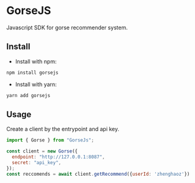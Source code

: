 # GorseJS

Javascript SDK for gorse recommender system.

## Install

- Install with npm:

```bash
npm install gorsejs
```
- Install with yarn:

```bash
yarn add gorsejs
```

## Usage

Create a client by the entrypoint and api key.

```js
import { Gorse } from "GorseJs";

const client = new Gorse({
  endpoint: "http://127.0.0.1:8087",
  secret: "api_key",
});
const reccomends = await client.getRecommend({userId: 'zhenghaoz'})
```
